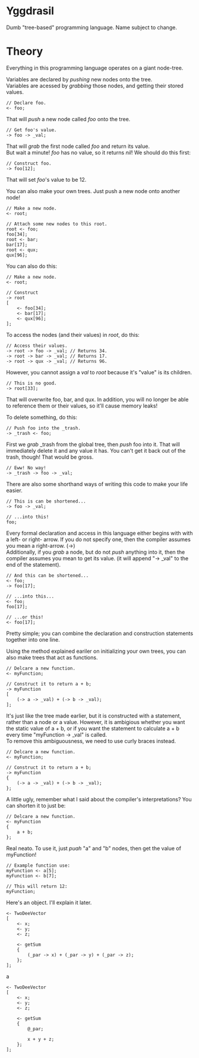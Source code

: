 Yggdrasil
===
Dumb "tree-based" programming language. Name subject to change.

Theory
===
Everything in this programming language operates on a giant node-tree.

Variables are declared by *pushing* new nodes onto the tree.  
Variables are acessed by *grabbing* those nodes, and getting their stored values.

    // Declare foo.
    <- foo;

That will *push* a new node called *foo* onto the tree.

    // Get foo's value.
    -> foo -> _val;

That will *grab* the first node called *foo* and return its value.  
But wait a minute! *foo* has no value, so it returns *nil*! We should do this first:

    // Construct foo.
    -> foo[12];

That will set *foo*'s value to be 12.

You can also make your own trees. Just push a new node onto another node!

    // Make a new node.
    <- root;
    
    // Attach some new nodes to this root.
    root <- foo;
    foo[34];
    root <- bar;
    bar[17];
    root <- qux;
    qux[96];

You can also do this:

    // Make a new node.
    <- root;
    
    // Construct
    -> root
    [
        <- foo[34];
        <- bar[17];
        <- qux[96];
    ];

To access the nodes (and their values) in *root*, do this:
    
    // Access their values.
    -> root -> foo -> _val; // Returns 34.
    -> root -> bar -> _val; // Returns 17.
    -> root -> qux -> _val; // Returns 96.

However, you cannot assign a *val* to *root* because it's "value" is its children.

    // This is no good.
    -> root[33];

That will overwrite foo, bar, and qux. In addition, you will no longer be able to reference them or their values, so it'll cause memory leaks!

To delete something, do this:

    // Push foo into the _trash.
    -> _trash <- foo;

First we *grab* _trash from the global tree, then *push* foo into it. That will immediately delete it and any value it has. You can't get it back out of the trash, though! That would be gross.

    // Eww! No way!
    -> _trash -> foo -> _val;

There are also some shorthand ways of writing this code to make your life easier.

    // This is can be shortened...
    -> foo -> _val;
    
    // ...into this!
    foo;

Every formal declaration and access in this language either begins with with a left- or right- arrow. If you do not specify one, then the compiler assumes you mean a right-arrow. (->)  
Additionally, if you *grab* a node, but do not *push* anything into it, then the compiler assumes you mean to get its value. (it will append "-> _val" to the end of the statement).
    
    // And this can be shortened...
    <- foo;
    -> foo[17];
    
    // ...into this...
    <- foo;
    foo[17];
    
    // ...or this!
    <- foo[17];

Pretty simple; you can combine the declaration and construction statements together into one line.

Using the method explained eariler on initializing your own trees, you can also make trees that act as functions.

    // Delcare a new function.
    <- myFunction;
    
    // Construct it to return a + b;
    -> myFunction
    [
        (-> a -> _val) + (-> b -> _val);
    ];

It's just like the tree made earlier, but it is constructed with a statement, rather than a node or a value. However, it is ambigious whether you want the static value of a + b, or if you want the statement to calculate a + b every time "myFunction -> _val" is called.  
To remove this ambiguousness, we need to use curly braces instead.

    // Delcare a new function.
    <- myFunction;
    
    // Construct it to return a + b;
    -> myFunction
    {
        (-> a -> _val) + (-> b -> _val);
    };

A little ugly, remember what I said about the compiler's interpretations? You can shorten it to just be:

    // Delcare a new function.
    <- myFunction
    {
        a + b;
    };

Real neato. To use it, just *puah* "a" and "b" nodes, then get the value of myFunction!

    // Example function use:
    myFunction <- a[5];
    myFunction <- b[7];
    
    // This will return 12:
    myFunction;

Here's an object. I'll explain it later.

    <- TwoDeeVector
    [
        <- x;
        <- y;
        <- z;
        
        <- getSum
        {
            (_par -> x) + (_par -> y) + (_par -> z);
        };
    ];

a

    <- TwoDeeVector
    [
        <- x;
        <- y;
        <- z;
        
        <- getSum
        {
            @_par;
            
            x + y + z;
        };
    ];
